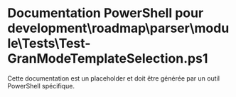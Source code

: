 # Documentation PowerShell pour development\roadmap\parser\module\Tests\Test-GranModeTemplateSelection.ps1

Cette documentation est un placeholder et doit être générée par un outil PowerShell spécifique.
